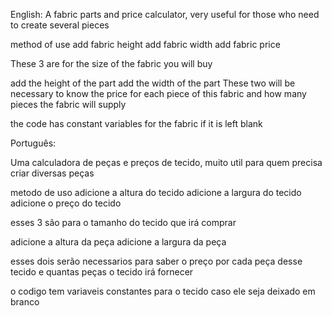 English:
A fabric parts and price calculator, very useful for those who need to create several pieces 

method of use
add fabric height 
add fabric width
add fabric price 

These 3 are for the size of the fabric you will buy 

add the height of the part 
add the width of the part
These two will be necessary to know the price for each piece of this fabric and how many pieces the fabric will supply

the code has constant variables for the fabric if it is left blank





Português:

Uma calculadora de peças e preços de tecido, muito util para quem precisa criar diversas peças 

metodo de uso
adicione a altura do tecido 
adicione a largura do tecido
adicione o preço do tecido 

esses 3 são para o tamanho do tecido que irá comprar 

adicione a altura da peça 
adicione a largura da peça

esses dois serão necessarios para saber o preço por cada peça desse tecido e quantas peças o tecido irá fornecer

o codigo tem variaveis constantes para o tecido caso ele seja deixado em branco
